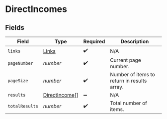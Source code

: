 # DirectIncomes


## Fields

| Field                                                 | Type                                                  | Required                                              | Description                                           |
| ----------------------------------------------------- | ----------------------------------------------------- | ----------------------------------------------------- | ----------------------------------------------------- |
| `links`                                               | [Links](../../models/shared/links.md)                 | :heavy_check_mark:                                    | N/A                                                   |
| `pageNumber`                                          | *number*                                              | :heavy_check_mark:                                    | Current page number.                                  |
| `pageSize`                                            | *number*                                              | :heavy_check_mark:                                    | Number of items to return in results array.           |
| `results`                                             | [DirectIncome](../../models/shared/directincome.md)[] | :heavy_minus_sign:                                    | N/A                                                   |
| `totalResults`                                        | *number*                                              | :heavy_check_mark:                                    | Total number of items.                                |